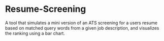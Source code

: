 # Resume-Screening
A tool that simulates a mini version of an ATS screening for a users resume based on matched query words from a given job description, and visualizes the ranking using a bar chart.
